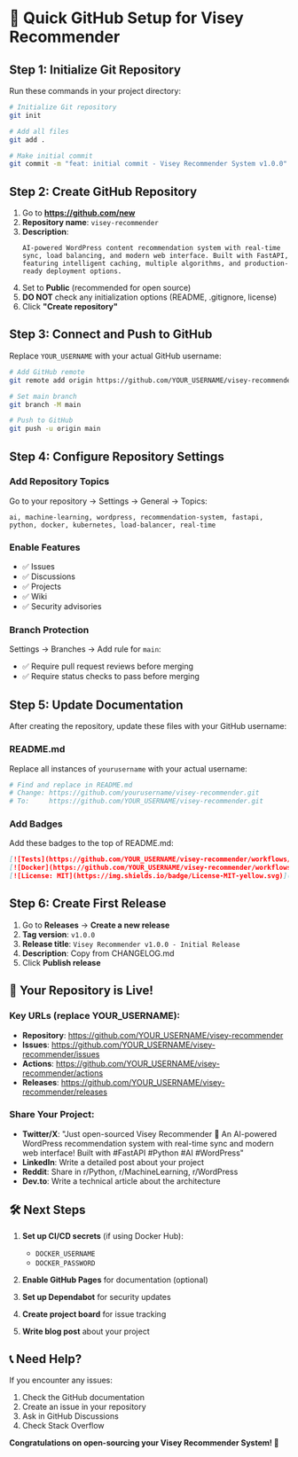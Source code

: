 # 🚀 Quick GitHub Setup for Visey Recommender

## Step 1: Initialize Git Repository

Run these commands in your project directory:

```bash
# Initialize Git repository
git init

# Add all files
git add .

# Make initial commit
git commit -m "feat: initial commit - Visey Recommender System v1.0.0"
```

## Step 2: Create GitHub Repository

1. Go to **https://github.com/new**
2. **Repository name**: `visey-recommender`
3. **Description**: 
   ```
   AI-powered WordPress content recommendation system with real-time sync, load balancing, and modern web interface. Built with FastAPI, featuring intelligent caching, multiple algorithms, and production-ready deployment options.
   ```
4. Set to **Public** (recommended for open source)
5. **DO NOT** check any initialization options (README, .gitignore, license)
6. Click **"Create repository"**

## Step 3: Connect and Push to GitHub

Replace `YOUR_USERNAME` with your actual GitHub username:

```bash
# Add GitHub remote
git remote add origin https://github.com/YOUR_USERNAME/visey-recommender.git

# Set main branch
git branch -M main

# Push to GitHub
git push -u origin main
```

## Step 4: Configure Repository Settings

### Add Repository Topics
Go to your repository → Settings → General → Topics:
```
ai, machine-learning, wordpress, recommendation-system, fastapi, python, docker, kubernetes, load-balancer, real-time
```

### Enable Features
- ✅ Issues
- ✅ Discussions  
- ✅ Projects
- ✅ Wiki
- ✅ Security advisories

### Branch Protection
Settings → Branches → Add rule for `main`:
- ✅ Require pull request reviews before merging
- ✅ Require status checks to pass before merging

## Step 5: Update Documentation

After creating the repository, update these files with your GitHub username:

### README.md
Replace all instances of `yourusername` with your actual username:
```bash
# Find and replace in README.md
# Change: https://github.com/yourusername/visey-recommender.git
# To:     https://github.com/YOUR_USERNAME/visey-recommender.git
```

### Add Badges
Add these badges to the top of README.md:
```markdown
[![Tests](https://github.com/YOUR_USERNAME/visey-recommender/workflows/Tests/badge.svg)](https://github.com/YOUR_USERNAME/visey-recommender/actions)
[![Docker](https://github.com/YOUR_USERNAME/visey-recommender/workflows/Docker/badge.svg)](https://github.com/YOUR_USERNAME/visey-recommender/actions)
[![License: MIT](https://img.shields.io/badge/License-MIT-yellow.svg)](https://opensource.org/licenses/MIT)
```

## Step 6: Create First Release

1. Go to **Releases** → **Create a new release**
2. **Tag version**: `v1.0.0`
3. **Release title**: `Visey Recommender v1.0.0 - Initial Release`
4. **Description**: Copy from CHANGELOG.md
5. Click **Publish release**

## 🎉 Your Repository is Live!

### Key URLs (replace YOUR_USERNAME):
- **Repository**: https://github.com/YOUR_USERNAME/visey-recommender
- **Issues**: https://github.com/YOUR_USERNAME/visey-recommender/issues
- **Actions**: https://github.com/YOUR_USERNAME/visey-recommender/actions
- **Releases**: https://github.com/YOUR_USERNAME/visey-recommender/releases

### Share Your Project:
- **Twitter/X**: "Just open-sourced Visey Recommender 🚀 An AI-powered WordPress recommendation system with real-time sync and modern web interface! Built with #FastAPI #Python #AI #WordPress"
- **LinkedIn**: Write a detailed post about your project
- **Reddit**: Share in r/Python, r/MachineLearning, r/WordPress
- **Dev.to**: Write a technical article about the architecture

## 🛠️ Next Steps

1. **Set up CI/CD secrets** (if using Docker Hub):
   - `DOCKER_USERNAME`
   - `DOCKER_PASSWORD`

2. **Enable GitHub Pages** for documentation (optional)

3. **Set up Dependabot** for security updates

4. **Create project board** for issue tracking

5. **Write blog post** about your project

## 📞 Need Help?

If you encounter any issues:
1. Check the GitHub documentation
2. Create an issue in your repository
3. Ask in GitHub Discussions
4. Check Stack Overflow

**Congratulations on open-sourcing your Visey Recommender System! 🎉**